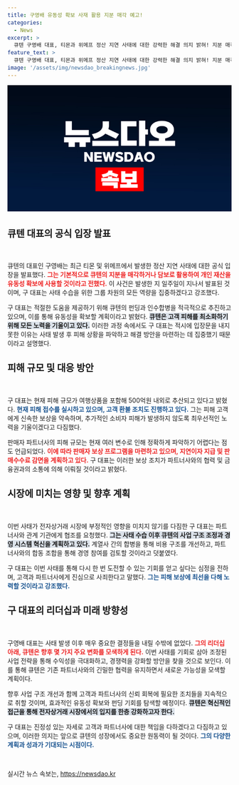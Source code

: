 ```yaml
---
title: 구영배 유동성 확보 사재 활용 지분 매각 예고!
categories:
  - News
excerpt: >
  큐텐 구영배 대표, 티몬과 위메프 정산 지연 사태에 대한 강력한 해결 의지 밝혀! 지분 매각으로 긴급 유동성 확보 추진 중, 고객 피해 최소화 위해 최선 다짐.
feature_text: >
  큐텐 구영배 대표, 티몬과 위메프 정산 지연 사태에 대한 강력한 해결 의지 밝혀! 지분 매각으로 긴급 유동성 확보 추진 중, 고객 피해 최소화 위해 최선 다짐.
image: '/assets/img/newsdao_breakingnews.jpg'
---
```


<p><img src="/assets/img/newsdao_breakingnews.jpg" alt="cryptoinkorea 속보" /></p>

<h2 data-ke-size="size26">큐텐 대표의 공식 입장 발표</h2>

<p data-ke-size="size16">&nbsp;</p>

<p>큐텐의 대표인 구영배는 최근 티몬 및 위메프에서 발생한 정산 지연 사태에 대한 공식 입장을 발표했다. <b><span style="color: #ee2323;">그는 기본적으로 큐텐의 지분을 매각하거나 담보로 활용하여 개인 재산을 유동성 확보에 사용할 것이라고 전했다.</span></b> 이 사건은 발생한 지 일주일이 지나서 발표된 것이며, 구 대표는 사태 수습을 위한 그룹 차원의 모든 역량을 집중하겠다고 강조했다.</p>

<p>구 대표는 적절한 도움을 제공하기 위해 큐텐의 펀딩과 인수합병을 적극적으로 추진하고 있으며, 이를 통해 유동성을 확보할 계획이라고 밝혔다. <b><span style="background-color: #21538527;">큐텐은 고객 피해를 최소화하기 위해 모든 노력을 기울이고 있다.</span></b> 이러한 과정 속에서도 구 대표는 적시에 입장문을 내지 못한 이유는 사태 발생 후 피해 상황을 파악하고 해결 방안을 마련하는 데 집중했기 때문이라고 설명했다.</p>

<h2 data-ke-size="size26">피해 규모 및 대응 방안</h2>

<p data-ke-size="size16">&nbsp;</p>

<p>구 대표는 현재 피해 규모가 여행상품을 포함해 500억원 내외로 추산되고 있다고 밝혔다. <b><span style="color: #1a5490;">현재 피해 접수를 실시하고 있으며, 고객 환불 조치도 진행하고 있다.</span></b> 그는 피해 고객에게 신속한 보상을 약속하며, 추가적인 소비자 피해가 발생하지 않도록 최우선적인 노력을 기울이겠다고 다짐했다.</p>

<p>판매자 파트너사의 피해 규모는 현재 여러 변수로 인해 정확하게 파악하기 어렵다는 점도 언급되었다. <b><span style="color: #ee2323;">이에 따라 판매자 보상 프로그램을 마련하고 있으며, 지연이자 지급 및 판매수수료 감면을 계획하고 있다.</span></b> 구 대표는 이러한 보상 조치가 파트너사와의 협력 및 금융권과의 소통에 의해 이뤄질 것이라고 밝혔다. </p>

<h2 data-ke-size="size26">시장에 미치는 영향 및 향후 계획</h2>

<p data-ke-size="size16">&nbsp;</p>

<p>이번 사태가 전자상거래 시장에 부정적인 영향을 미치지 않기를 다짐한 구 대표는 파트너사와 관계 기관에게 협조를 요청했다. <b><span style="background-color: #21538527;">그는 사태 수습 이후 큐텐의 사업 구조 조정과 경영 시스템 혁신을 계획하고 있다.</span></b> 계열사 간의 합병을 통해 비용 구조를 개선하고, 파트너사와의 합동 조합을 통해 경영 참여를 검토할 것이라고 덧붙였다. </p>

<p>구 대표는 이번 사태를 통해 다시 한 번 도전할 수 있는 기회를 얻고 싶다는 심정을 전하며, 고객과 파트너사에게 진심으로 사죄한다고 말했다. <b><span style="color: #1a5490;">그는 피해 보상에 최선을 다해 노력할 것이라고 강조했다.</span></b></p>

<h2 data-ke-size="size26">구 대표의 리더십과 미래 방향성</h2>

<p data-ke-size="size16">&nbsp;</p>

<p>구영배 대표는 사태 발생 이후 매우 중요한 결정들을 내릴 수밖에 없었다. <b><span style="color: #ee2323;">그의 리더십 아래, 큐텐은 향후 몇 가지 주요 변화를 모색하게 된다.</span></b> 이번 사태를 기회로 삼아 조정된 사업 전략을 통해 수익성을 극대화하고, 경쟁력을 강화할 방안을 찾을 것으로 보인다. 이를 통해 큐텐은 기존 파트너사와의 긴밀한 협력을 유지하면서 새로운 가능성을 모색할 계획이다. </p>

<p>향후 사업 구조 개선과 함께 고객과 파트너사의 신뢰 회복에 필요한 조치들을 지속적으로 취할 것이며, 효과적인 유동성 확보와 펀딩 기회를 탐색할 예정이다. <b><span style="background-color: #21538527;">큐텐은 혁신적인 접근을 통해 전자상거래 시장에서의 입지를 한층 강화하고자 한다.</span></b></p>

<p>구 대표는 진정성 있는 자세로 고객과 파트너사에 대한 책임을 다하겠다고 다짐하고 있으며, 이러한 의지는 앞으로 큐텐의 성장에서도 중요한 원동력이 될 것이다. <b><span style="color: #1a5490;">그의 다양한 계획과 성과가 기대되는 시점이다.</span></b> </p>

<p data-ke-size="size16">&nbsp;</p>
실시간 뉴스 속보는, <a href="https://newsdao.kr" rel="dofollow">https://newsdao.kr</a>


